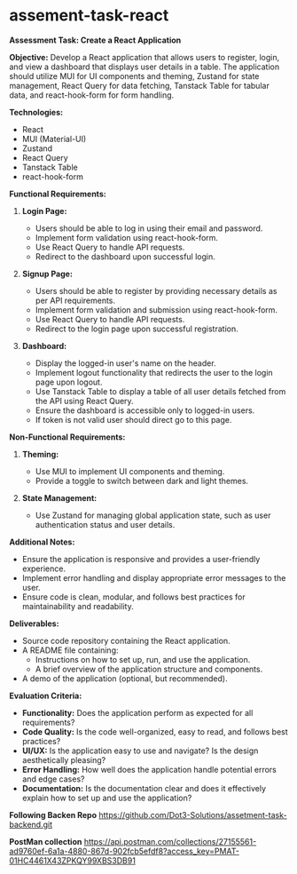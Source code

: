 # assement-task-react

**Assessment Task: Create a React Application**

**Objective:** Develop a React application that allows users to register, login, and view a dashboard that displays user details in a table. The application should utilize MUI for UI components and theming, Zustand for state management, React Query for data fetching, Tanstack Table for tabular data, and react-hook-form for form handling.

**Technologies:**
- React
- MUI (Material-UI)
- Zustand
- React Query
- Tanstack Table
- react-hook-form

**Functional Requirements:**

1. **Login Page:**
   - Users should be able to log in using their email and password.
   - Implement form validation using react-hook-form.
   - Use React Query to handle API requests.
   - Redirect to the dashboard upon successful login.

2. **Signup Page:**
   - Users should be able to register by providing necessary details as per API requirements.
   - Implement form validation and submission using react-hook-form.
   - Use React Query to handle API requests.
   - Redirect to the login page upon successful registration.

3. **Dashboard:**
   - Display the logged-in user's name on the header.
   - Implement logout functionality that redirects the user to the login page upon logout.
   - Use Tanstack Table to display a table of all user details fetched from the API using React Query.
   - Ensure the dashboard is accessible only to logged-in users.
   - If token is not valid user should direct go to this page.

**Non-Functional Requirements:**

1. **Theming:**
   - Use MUI to implement UI components and theming.
   - Provide a toggle to switch between dark and light themes.

2. **State Management:**
   - Use Zustand for managing global application state, such as user authentication status and user details.

**Additional Notes:**

- Ensure the application is responsive and provides a user-friendly experience.
- Implement error handling and display appropriate error messages to the user.
- Ensure code is clean, modular, and follows best practices for maintainability and readability.

**Deliverables:**

- Source code repository containing the React application.
- A README file containing:
  - Instructions on how to set up, run, and use the application.
  - A brief overview of the application structure and components.
- A demo of the application (optional, but recommended).

**Evaluation Criteria:**

- **Functionality:** Does the application perform as expected for all requirements?
- **Code Quality:** Is the code well-organized, easy to read, and follows best practices?
- **UI/UX:** Is the application easy to use and navigate? Is the design aesthetically pleasing?
- **Error Handling:** How well does the application handle potential errors and edge cases?
- **Documentation:** Is the documentation clear and does it effectively explain how to set up and use the application?

**Following Backen Repo**
https://github.com/Dot3-Solutions/assetment-task-backend.git

**PostMan collection**
https://api.postman.com/collections/27155561-ad9760ef-6a1a-4880-867d-902fcb5efdf8?access_key=PMAT-01HC4461X43ZPKQY99XBS3DB91
